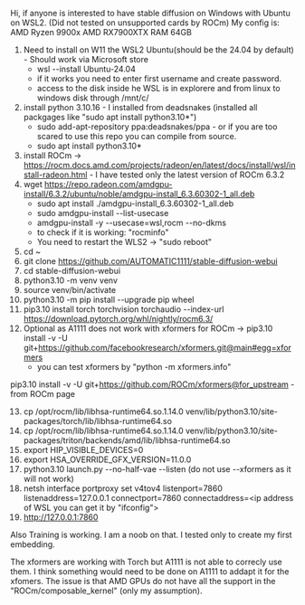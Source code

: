 Hi,
if anyone is interested to have stable diffusion on Windows with Ubuntu on WSL2. (Did not tested on unsupported cards by ROCm)
My config is:
AMD Ryzen 9900x
AMD RX7900XTX
RAM 64GB

1. Need to install on W11 the WSL2 Ubuntu(should be the 24.04 by default) - Should work via Microsoft store
    - wsl --install Ubuntu-24.04
    - if it works you need to enter first username and create password.
    - access to the disk inside he WSL is in explorere and from linux to windows disk through /mnt/c/
2. install python 3.10.16 - I installed from deadsnakes (installed all packgages like "sudo apt install python3.10*")
    - sudo add-apt-repository ppa:deadsnakes/ppa  - or if you are too scared to use this repo you can compile from source.
    - sudo apt install python3.10*
3. install ROCm -> https://rocm.docs.amd.com/projects/radeon/en/latest/docs/install/wsl/install-radeon.html - I have tested only the latest version of ROCm 6.3.2
4. wget https://repo.radeon.com/amdgpu-install/6.3.2/ubuntu/noble/amdgpu-install_6.3.60302-1_all.deb
    - sudo apt install ./amdgpu-install_6.3.60302-1_all.deb
    - sudo amdgpu-install --list-usecase
    - amdgpu-install -y --usecase=wsl,rocm --no-dkms
    - to check if it is working: "rocminfo"
    - You need to restart the WLS2 -> "sudo reboot"
5. cd ~
6. git clone https://github.com/AUTOMATIC1111/stable-diffusion-webui
7. cd stable-diffusion-webui
8. python3.10 -m venv venv
9. source venv/bin/activate
10. python3.10 -m pip install --upgrade pip wheel
11. pip3.10 install torch torchvision torchaudio --index-url https://download.pytorch.org/whl/nightly/rocm6.3/
12. Optional as A1111 does not work with xformers for ROCm -> pip3.10 install -v -U git+https://github.com/facebookresearch/xformers.git@main#egg=xformers
      - you can test xformers by "python -m xformers.info"

pip3.10 install -v -U git+https://github.com/ROCm/xformers@for_upstream - from ROCm page

13. cp /opt/rocm/lib/libhsa-runtime64.so.1.14.0 venv/lib/python3.10/site-packages/torch/lib/libhsa-runtime64.so
14. cp /opt/rocm/lib/libhsa-runtime64.so.1.14.0 venv/lib/python3.10/site-packages/triton/backends/amd/lib/libhsa-runtime64.so
15. export HIP_VISIBLE_DEVICES=0
16. export HSA_OVERRIDE_GFX_VERSION=11.0.0  
17. python3.10 launch.py --no-half-vae --listen (do not use --xformers as it will not work)
18. netsh interface portproxy set v4tov4 listenport=7860 listenaddress=127.0.0.1 connectport=7860 connectaddress=<ip address of WSL you can get it by "ifconfig">
19. http://127.0.0.1:7860

Also Training is working. I am a noob on that. I tested only to create my first embedding.

The xformers are working with Torch but A1111 is not able to correcly use them. I think something would need to be done on A1111 to addapt it for the xfomers. The issue is that AMD GPUs do not have all the support in the "ROCm/composable_kernel" (only my assumption).
